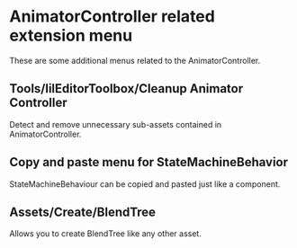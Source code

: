 ﻿# AnimatorController related extension menu

These are some additional menus related to the AnimatorController.

## Tools/lilEditorToolbox/Cleanup Animator Controller

Detect and remove unnecessary sub-assets contained in AnimatorController.

## Copy and paste menu for StateMachineBehavior

StateMachineBehaviour can be copied and pasted just like a component.

## Assets/Create/BlendTree

Allows you to create BlendTree like any other asset.

